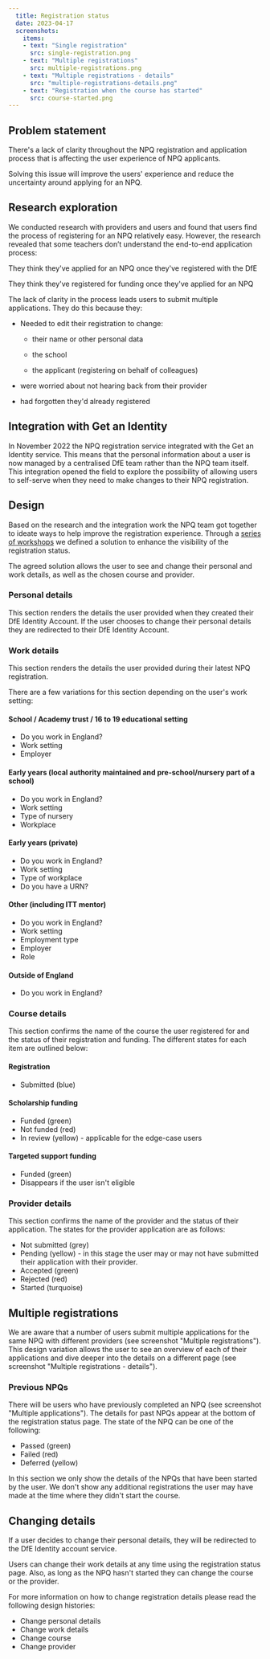 ```yaml
---
  title: Registration status
  date: 2023-04-17
  screenshots:
    items:
    - text: "Single registration"
      src: single-registration.png
    - text: "Multiple registrations"
      src: multiple-registrations.png
    - text: "Multiple registrations - details"
      src: "multiple-registrations-details.png"
    - text: "Registration when the course has started"
      src: course-started.png
---
```


## Problem statement

There's a lack of clarity throughout the NPQ registration and application process that is affecting the user experience of NPQ applicants.

Solving this issue will improve the users' experience and reduce the uncertainty around applying for an NPQ.

## Research exploration
We conducted research with providers and users and found that users find the process of registering for an NPQ relatively easy. However, the research revealed that some teachers don’t understand the end-to-end application process:

They think they've applied for an NPQ once they've registered with the DfE  

They think they've registered for funding once they've applied for an NPQ  

The lack of clarity in the process leads users to submit multiple applications. They do this because they:

- Needed to edit their registration to change:

  - their name or other personal data

  - the school

  - the applicant (registering on behalf of colleagues)

- were worried about not hearing back from their provider  

- had forgotten they'd already registered  



## Integration with Get an Identity

In November 2022 the NPQ registration service integrated with the Get an Identity service. This means that the personal information about a user is now managed by a centralised DfE team rather than the NPQ team itself. This integration opened the field to explore the possibility of allowing users to self-serve when they need to make changes to their NPQ registration.  



## Design

Based on the research and the integration work the NPQ team got together to ideate ways to help improve the registration experience. Through a [series of workshops](https://lucid.app/lucidspark/1a787433-4654-43ff-b60b-7f6a1b9fc1d9/edit?viewport_loc=-14009%2C-1431%2C7569%2C4016%2C0_0&invitationId=inv_7b79ff35-5c8f-41b0-8f09-4b9ffb994113) we defined a solution to enhance the visibility of the registration status.  

The agreed solution allows the user to see and change their personal and work details, as well as the chosen course and provider.

### Personal details

This section renders the details the user provided when they created their DfE Identity Account. If the user chooses to change their personal details they are redirected to their DfE Identity Account.

### Work details

This section renders the details the user provided during their latest NPQ registration.

There are a few variations for this section depending on the user's work setting:

#### School / Academy trust / 16 to 19 educational setting
- Do you work in England?
- Work setting
- Employer

#### Early years (local authority maintained and pre-school/nursery part of a school)
- Do you work in England?
- Work setting
- Type of nursery
- Workplace

#### Early years (private)
- Do you work in England?
- Work setting
- Type of workplace
- Do you have a URN?

#### Other (including ITT mentor)
- Do you work in England?
- Work setting
- Employment type
- Employer
- Role

#### Outside of England
- Do you work in England?


### Course details

This section confirms the name of the course the user registered for and the status of their registration and funding. The different states for each item are outlined below:

#### Registration
- Submitted (blue)

#### Scholarship funding
- Funded (green)
- Not funded (red)
- In review (yellow) - applicable for the edge-case users

#### Targeted support funding
- Funded (green)
- Disappears if the user isn't eligible


### Provider details

This section confirms the name of the provider and the status of their application. The states for the provider application are as follows:
- Not submitted (grey)
- Pending (yellow) - in this stage the user may or may not have submitted their application with their provider.
- Accepted (green)
- Rejected (red)
- Started (turquoise)


## Multiple registrations

We are aware that a number of users submit multiple applications for the same NPQ with different providers (see screenshot "Multiple registrations"). This design variation allows the user to see an overview of each of their applications and dive deeper into the details on a different page (see screenshot "Multiple registrations - details").

### Previous NPQs

There will be users who have previously completed an NPQ (see screenshot "Multiple applications"). The details for past NPQs appear at the bottom of the registration status page. The state of the NPQ can be one of the following:
- Passed (green)
- Failed (red)
- Deferred (yellow)

In this section we only show the details of the NPQs that have been started by the user. We don't show any additional registrations the user may have made at the time where they didn't start the course.

## Changing details

If a user decides to change their personal details, they will be redirected to the DfE Identity account service.

Users can change their work details at any time using the registration status page. Also, as long as the NPQ hasn't started they can change the course or the provider.

For more information on how to change registration details please read the following design histories:
- Change personal details
- Change work details
- Change course
- Change provider

